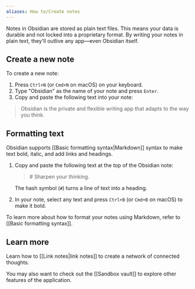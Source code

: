 ```yaml
---
aliases: How to/Create notes
---
```

Notes in Obsidian are stored as plain text files. This means your data is durable and not locked into a proprietary format. By writing your notes in plain text, they'll outlive any app—even Obsidian itself.

## Create a new note

To create a new note:

1. Press `Ctrl+N` (or `Cmd+N` on macOS) on your keyboard.
2. Type "Obsidian" as the name of your note and press `Enter`.
3. Copy and paste the following text into your note:

> Obsidian is the private and flexible writing app that adapts to the way you think.

## Formatting text

Obsidian supports [[Basic formatting syntax|Markdown]] syntax to make text bold, italic, and add links and headings.

1. Copy and paste the following text at the top of the Obsidian note:

   > \# Sharpen your thinking.

   The hash symbol (`#`) turns a line of text into a heading.

2. In your note, select any text and press `Ctrl+B` (or `Cmd+B` on macOS) to make it bold.

To learn more about how to format your notes using Markdown, refer to [[Basic formatting syntax]].

## Learn more

Learn how to [[Link notes|link notes]] to create a network of connected thoughts.

You may also want to check out the [[Sandbox vault]] to explore other features of the application.
